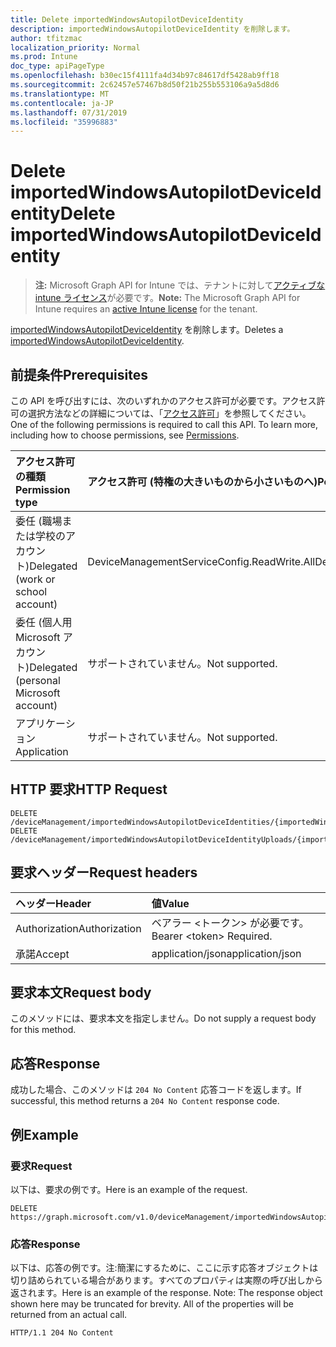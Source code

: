 ```yaml
---
title: Delete importedWindowsAutopilotDeviceIdentity
description: importedWindowsAutopilotDeviceIdentity を削除します。
author: tfitzmac
localization_priority: Normal
ms.prod: Intune
doc_type: apiPageType
ms.openlocfilehash: b30ec15f4111fa4d34b97c84617df5428ab9ff18
ms.sourcegitcommit: 2c62457e57467b8d50f21b255b553106a9a5d8d6
ms.translationtype: MT
ms.contentlocale: ja-JP
ms.lasthandoff: 07/31/2019
ms.locfileid: "35996883"
---
```

# <a name="delete-importedwindowsautopilotdeviceidentity"></a><span data-ttu-id="eae16-103">Delete importedWindowsAutopilotDeviceIdentity</span><span class="sxs-lookup"><span data-stu-id="eae16-103">Delete importedWindowsAutopilotDeviceIdentity</span></span>

> <span data-ttu-id="eae16-104">**注:** Microsoft Graph API for Intune では、テナントに対して[アクティブな intune ライセンス](https://go.microsoft.com/fwlink/?linkid=839381)が必要です。</span><span class="sxs-lookup"><span data-stu-id="eae16-104">**Note:** The Microsoft Graph API for Intune requires an [active Intune license](https://go.microsoft.com/fwlink/?linkid=839381) for the tenant.</span></span>

<span data-ttu-id="eae16-105">[importedWindowsAutopilotDeviceIdentity](../resources/intune-enrollment-importedwindowsautopilotdeviceidentity.md) を削除します。</span><span class="sxs-lookup"><span data-stu-id="eae16-105">Deletes a [importedWindowsAutopilotDeviceIdentity](../resources/intune-enrollment-importedwindowsautopilotdeviceidentity.md).</span></span>

## <a name="prerequisites"></a><span data-ttu-id="eae16-106">前提条件</span><span class="sxs-lookup"><span data-stu-id="eae16-106">Prerequisites</span></span>
<span data-ttu-id="eae16-p101">この API を呼び出すには、次のいずれかのアクセス許可が必要です。アクセス許可の選択方法などの詳細については、「[アクセス許可](/graph/permissions-reference)」を参照してください。</span><span class="sxs-lookup"><span data-stu-id="eae16-p101">One of the following permissions is required to call this API. To learn more, including how to choose permissions, see [Permissions](/graph/permissions-reference).</span></span>

|<span data-ttu-id="eae16-109">アクセス許可の種類</span><span class="sxs-lookup"><span data-stu-id="eae16-109">Permission type</span></span>|<span data-ttu-id="eae16-110">アクセス許可 (特権の大きいものから小さいものへ)</span><span class="sxs-lookup"><span data-stu-id="eae16-110">Permissions (from most to least privileged)</span></span>|
|:---|:---|
|<span data-ttu-id="eae16-111">委任 (職場または学校のアカウント)</span><span class="sxs-lookup"><span data-stu-id="eae16-111">Delegated (work or school account)</span></span>|<span data-ttu-id="eae16-112">DeviceManagementServiceConfig.ReadWrite.All</span><span class="sxs-lookup"><span data-stu-id="eae16-112">DeviceManagementServiceConfig.ReadWrite.All</span></span>|
|<span data-ttu-id="eae16-113">委任 (個人用 Microsoft アカウント)</span><span class="sxs-lookup"><span data-stu-id="eae16-113">Delegated (personal Microsoft account)</span></span>|<span data-ttu-id="eae16-114">サポートされていません。</span><span class="sxs-lookup"><span data-stu-id="eae16-114">Not supported.</span></span>|
|<span data-ttu-id="eae16-115">アプリケーション</span><span class="sxs-lookup"><span data-stu-id="eae16-115">Application</span></span>|<span data-ttu-id="eae16-116">サポートされていません。</span><span class="sxs-lookup"><span data-stu-id="eae16-116">Not supported.</span></span>|

## <a name="http-request"></a><span data-ttu-id="eae16-117">HTTP 要求</span><span class="sxs-lookup"><span data-stu-id="eae16-117">HTTP Request</span></span>
<!-- {
  "blockType": "ignored"
}
-->
``` http
DELETE /deviceManagement/importedWindowsAutopilotDeviceIdentities/{importedWindowsAutopilotDeviceIdentityId}
DELETE /deviceManagement/importedWindowsAutopilotDeviceIdentityUploads/{importedWindowsAutopilotDeviceIdentityUploadId}/deviceIdentities/{importedWindowsAutopilotDeviceIdentityId}
```

## <a name="request-headers"></a><span data-ttu-id="eae16-118">要求ヘッダー</span><span class="sxs-lookup"><span data-stu-id="eae16-118">Request headers</span></span>
|<span data-ttu-id="eae16-119">ヘッダー</span><span class="sxs-lookup"><span data-stu-id="eae16-119">Header</span></span>|<span data-ttu-id="eae16-120">値</span><span class="sxs-lookup"><span data-stu-id="eae16-120">Value</span></span>|
|:---|:---|
|<span data-ttu-id="eae16-121">Authorization</span><span class="sxs-lookup"><span data-stu-id="eae16-121">Authorization</span></span>|<span data-ttu-id="eae16-122">ベアラー &lt;トークン&gt; が必要です。</span><span class="sxs-lookup"><span data-stu-id="eae16-122">Bearer &lt;token&gt; Required.</span></span>|
|<span data-ttu-id="eae16-123">承諾</span><span class="sxs-lookup"><span data-stu-id="eae16-123">Accept</span></span>|<span data-ttu-id="eae16-124">application/json</span><span class="sxs-lookup"><span data-stu-id="eae16-124">application/json</span></span>|

## <a name="request-body"></a><span data-ttu-id="eae16-125">要求本文</span><span class="sxs-lookup"><span data-stu-id="eae16-125">Request body</span></span>
<span data-ttu-id="eae16-126">このメソッドには、要求本文を指定しません。</span><span class="sxs-lookup"><span data-stu-id="eae16-126">Do not supply a request body for this method.</span></span>

## <a name="response"></a><span data-ttu-id="eae16-127">応答</span><span class="sxs-lookup"><span data-stu-id="eae16-127">Response</span></span>
<span data-ttu-id="eae16-128">成功した場合、このメソッドは `204 No Content` 応答コードを返します。</span><span class="sxs-lookup"><span data-stu-id="eae16-128">If successful, this method returns a `204 No Content` response code.</span></span>

## <a name="example"></a><span data-ttu-id="eae16-129">例</span><span class="sxs-lookup"><span data-stu-id="eae16-129">Example</span></span>

### <a name="request"></a><span data-ttu-id="eae16-130">要求</span><span class="sxs-lookup"><span data-stu-id="eae16-130">Request</span></span>
<span data-ttu-id="eae16-131">以下は、要求の例です。</span><span class="sxs-lookup"><span data-stu-id="eae16-131">Here is an example of the request.</span></span>
``` http
DELETE https://graph.microsoft.com/v1.0/deviceManagement/importedWindowsAutopilotDeviceIdentities/{importedWindowsAutopilotDeviceIdentityId}
```

### <a name="response"></a><span data-ttu-id="eae16-132">応答</span><span class="sxs-lookup"><span data-stu-id="eae16-132">Response</span></span>
<span data-ttu-id="eae16-p102">以下は、応答の例です。注:簡潔にするために、ここに示す応答オブジェクトは切り詰められている場合があります。すべてのプロパティは実際の呼び出しから返されます。</span><span class="sxs-lookup"><span data-stu-id="eae16-p102">Here is an example of the response. Note: The response object shown here may be truncated for brevity. All of the properties will be returned from an actual call.</span></span>
``` http
HTTP/1.1 204 No Content
```




